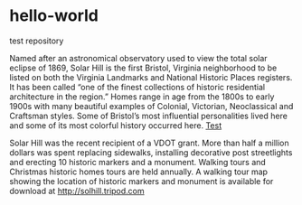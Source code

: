 # hello-world
test repository

Named after an astronomical observatory used to view the total solar eclipse of 1869, Solar Hill is the first Bristol, Virginia neighborhood to be listed on both the Virginia Landmarks and National Historic Places registers. It has been called “one of the finest collections of historic residential architecture in the region.” Homes range in age from the 1800s to early 1900s with many beautiful examples of Colonial, Victorian, Neoclassical and Craftsman styles. Some of Bristol’s most influential personalities lived here and some of its most colorful history occurred here.
[Test](../solarhill/hello-world/test.pdf)

Solar Hill was the recent recipient of a VDOT grant. More than half a million dollars was spent replacing sidewalks, installing decorative post streetlights and erecting 10 historic markers and a monument. Walking tours and Christmas historic homes tours are held annually. A walking tour map showing the location of historic markers and monument is available for download at http://solhill.tripod.com
